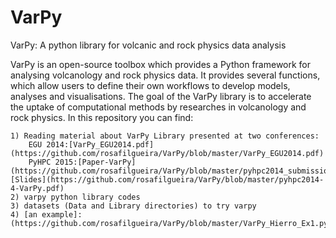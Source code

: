 # VarPy
VarPy: A python library for volcanic and rock physics data analysis


VarPy is an open-source toolbox which provides a
Python framework for analysing volcanology and rock physics
data. It provides several functions, which allow users to define
their own workflows to develop models, analyses and visualisations.
The goal of the VarPy library is to accelerate the uptake
of computational methods by researches in volcanology and rock
physics. In this repository you can find:

	1) Reading material about VarPy Library presented at two conferences:
		EGU 2014:[VarPy_EGU2014.pdf](https://github.com/rosafilgueira/VarPy/blob/master/VarPy_EGU2014.pdf) 
		PyHPC 2015:[Paper-VarPy](https://github.com/rosafilgueira/VarPy/blob/master/pyhpc2014_submission_4.pdf)[Slides](https://github.com/rosafilgueira/VarPy/blob/master/pyhpc2014-4-VarPy.pdf)
	2) varpy python library codes
	3) datasets (Data and Library directories) to try varpy
	4) [an example]: (https://github.com/rosafilgueira/VarPy/blob/master/VarPy_Hierro_Ex1.py) 
